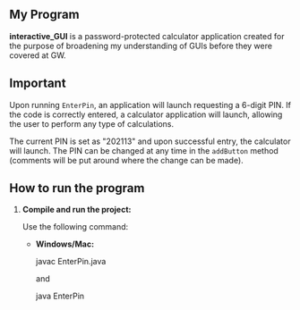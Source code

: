 ## My Program
**interactive_GUI** is a password-protected calculator application created for the purpose of broadening my understanding of GUIs before they were covered at GW.

## Important
Upon running `EnterPin`, an application will launch requesting a 6-digit PIN. If the code is correctly entered, a calculator application will launch, allowing the user to perform any type of calculations.

The current PIN is set as "202113" and upon successful entry, the calculator will launch. The PIN can be changed at any time in the `addButton` method (comments will be put around where the change can be made).

## How to run the program

1. **Compile and run the project:**
   
   Use the following command:


    - **Windows/Mac:**

        javac EnterPin.java

        and 
        
        java EnterPin